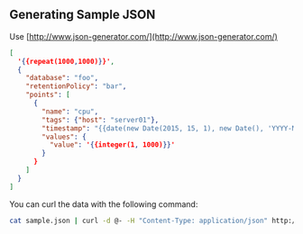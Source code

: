 

## Generating Sample JSON

Use [http://www.json-generator.com/](http://www.json-generator.com/)

```json
[
  '{{repeat(1000,1000)}}',
  {
    "database": "foo", 
    "retentionPolicy": "bar",
    "points": [
      {
        "name": "cpu", 
        "tags": {"host": "server01"},
        "timestamp": "{{date(new Date(2015, 15, 1), new Date(), 'YYYY-MM-ddThh:mm:ss Z')}}",
        "values": {
          "value": '{{integer(1, 1000)}}'
        }
      }
    ]
  }
]
```

You can curl the data with the following command:

```bash
cat sample.json | curl -d @- -H "Content-Type: application/json" http://localhost:8086/write
```
